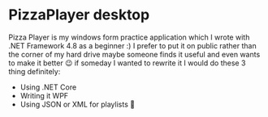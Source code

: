 # PizzaPlayer desktop
Pizza Player is my windows form practice application which I wrote with .NET Framework 4.8 as a beginner :)
I prefer to put it on public rather than the corner of my hard drive maybe someone finds it useful and even wants to make it better 😉
if someday I wanted to rewrite it I would do these 3 thing definitely:
- Using .NET Core
- Writing it WPF
- Using JSON or XML for playlists 🙂